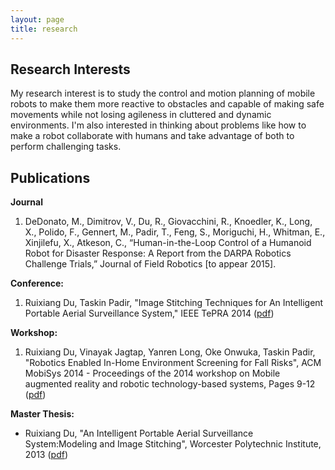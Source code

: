 ```yaml
---
layout: page
title: research
---
```


## Research Interests

My research interest is to study the control and motion planning of mobile robots to make them more reactive to obstacles and capable of making safe movements while not losing agileness in cluttered and dynamic environments. I'm also interested in thinking about problems like how to make a robot collaborate with humans and take advantage of both to perform challenging tasks.

## Publications

**Journal**

1. DeDonato, M., Dimitrov, V., Du, R., Giovacchini, R., Knoedler, K., Long, X., Polido, F., Gennert, M., Padir, T., Feng, S., Moriguchi, H., Whitman, E., Xinjilefu, X., Atkeson, C., “Human-in-the-Loop Control of a Humanoid Robot for Disaster Response: A Report from the DARPA Robotics Challenge Trials,” Journal of Field Robotics [to appear 2015].

**Conference:** 

1. Ruixiang Du, Taskin Padir, "Image Stitching Techniques for An Intelligent Portable Aerial Surveillance System," IEEE TePRA 2014 ([pdf]())

**Workshop:**

1. Ruixiang Du, Vinayak Jagtap, Yanren Long, Oke Onwuka, Taskin Padir, "Robotics Enabled In-Home Environment Screening for Fall Risks", ACM MobiSys 2014 - Proceedings of the 2014 workshop on Mobile augmented reality and robotic technology-based systems, Pages 9-12 ([pdf]())

**Master Thesis:** 

* Ruixiang Du, "An Intelligent Portable Aerial Surveillance System:Modeling and Image Stitching", Worcester Polytechnic Institute, 2013 ([pdf](http://www.wpi.edu/Pubs/ETD/Available/etd-052913-120432/unrestricted/rdu.pdf))



